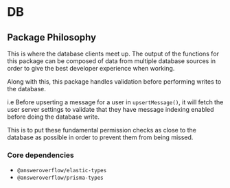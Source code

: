 # DB

## Package Philosophy

This is where the database clients meet up. The output of the functions for this package can be composed of data from multiple database sources in order to give the best developer experience when working.

Along with this, this package handles validation before performing writes to the database.

i.e Before upserting a message for a user in `upsertMessage()`, it will fetch the user server settings to validate that they have message indexing enabled before doing the database write.

This is to put these fundamental permission checks as close to the database as possible in order to prevent them from being missed.

### Core dependencies

-   `@answeroverflow/elastic-types`
-   `@answeroverflow/prisma-types`
